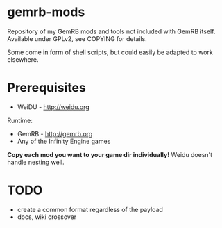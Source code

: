 gemrb-mods
==========

Repository of my GemRB mods and tools not included with GemRB itself. Available under GPLv2, see COPYING for details.

Some come in form of shell scripts, but could easily be adapted to work elsewhere.

Prerequisites
=============
* WeiDU - http://weidu.org

Runtime:
* GemRB - http://gemrb.org
* Any of the Infinity Engine games

**Copy each mod you want to your game dir individually!** Weidu doesn't handle nesting well.

TODO
====
* create a common format regardless of the payload
* docs, wiki crossover
